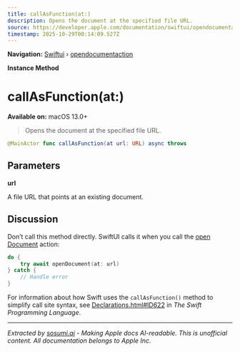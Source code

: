 ```yaml
---
title: callAsFunction(at:)
description: Opens the document at the specified file URL.
source: https://developer.apple.com/documentation/swiftui/opendocumentaction/callasfunction(at:)
timestamp: 2025-10-29T00:14:09.527Z
---
```


**Navigation:** [Swiftui](/documentation/swiftui) › [opendocumentaction](/documentation/swiftui/opendocumentaction)

**Instance Method**

# callAsFunction(at:)

**Available on:** macOS 13.0+

> Opens the document at the specified file URL.

```swift
@MainActor func callAsFunction(at url: URL) async throws
```

## Parameters

**url**

A file URL that points at an existing document.



## Discussion

Don’t call this method directly. SwiftUI calls it when you call the [open Document](/documentation/swiftui/environmentvalues/opendocument) action:

```swift
do {
    try await openDocument(at: url)
} catch {
    // Handle error
}
```

For information about how Swift uses the `callAsFunction()` method to simplify call site syntax, see [Declarations.html#ID622](https://docs.swift.org/swift-book/ReferenceManual/Declarations.html#ID622) in *The Swift Programming Language*.

---

*Extracted by [sosumi.ai](https://sosumi.ai) - Making Apple docs AI-readable.*
*This is unofficial content. All documentation belongs to Apple Inc.*
